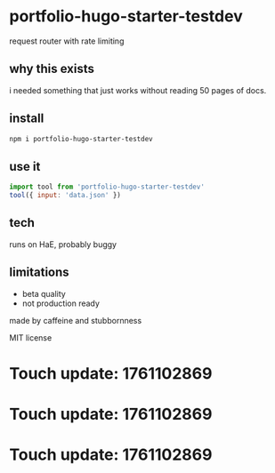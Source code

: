 # portfolio-hugo-starter-testdev

request router with rate limiting

## why this exists

i needed something that just works without reading 50 pages of docs.

## install

```bash
npm i portfolio-hugo-starter-testdev
```

## use it

```js
import tool from 'portfolio-hugo-starter-testdev'
tool({ input: 'data.json' })
```

## tech

runs on HaE, probably buggy

## limitations

- beta quality
- not production ready

made by caffeine and stubbornness

MIT license

# Touch update: 1761102869

# Touch update: 1761102869

# Touch update: 1761102869
